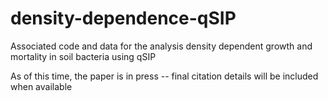 # density-dependence-qSIP
Associated code and data for the analysis density dependent growth and mortality in soil bacteria using qSIP

As of this time, the paper is in press -- final citation details will be included when available

